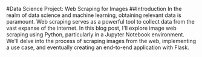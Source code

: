 #Data Science Project: Web Scraping for Images
##Introduction
In the realm of data science and machine learning, obtaining relevant data is paramount. Web scraping serves as a powerful tool to collect data from the vast expanse of the internet. In this blog post, I'll explore image web scraping using Python, particularly in a Jupyter Notebook environment. We'll delve into the process of scraping images from the web, implementing a use case, and eventually creating an end-to-end application with Flask.
